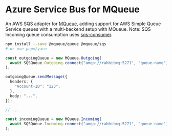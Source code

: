 # Azure Service Bus for MQueue

An AWS SQS adapter for
[MQueue](https://github.com/domwebber/mqueue/blob/main/packages/queue/README.md),
adding support for AWS Simple Queue Service queues with a multi-backend setup
with MQueue. Note: SQS Incoming queue consumption uses
[sqs-consumer](https://github.com/bbc/sqs-consumer).

```bash
npm install --save @mqueue/queue @mqueue/sqs
# or use pnpm/yarn
```

```ts
const outgoingQueue = new MQueue.Outgoing(
  await SQSQueue.Outgoing.connect("amqp://rabbitmq:5271", "queue-name"),
);

outgoingQueue.sendMessage({
  headers: {
    "Account-ID": "123",
  },
  body: "...",
});

// ...

const incomingQueue = new MQueue.Incoming(
  await SQSQueue.Incoming.connect("amqp://rabbitmq:5271", "queue-name"),
);
```
